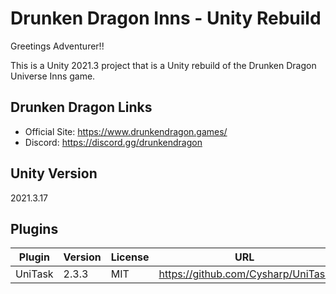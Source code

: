 # Drunken Dragon Inns - Unity Rebuild

Greetings Adventurer!!

This is a Unity 2021.3 project that is a Unity rebuild of the Drunken Dragon Universe Inns game.

## Drunken Dragon Links
* Official Site: https://www.drunkendragon.games/
* Discord: https://discord.gg/drunkendragon

## Unity Version
2021.3.17

## Plugins
| Plugin  |  Version | License | URL |
|----|-----|-----|-----|
| UniTask | 2.3.3 | MIT | https://github.com/Cysharp/UniTask |
